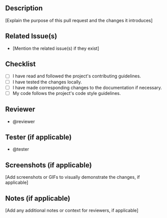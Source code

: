 ## Description
[Explain the purpose of this pull request and the changes it introduces]

## Related Issue(s)
- [Mention the related issue(s) if they exist]

## Checklist
- [ ] I have read and followed the project's contributing guidelines.
- [ ] I have tested the changes locally.
- [ ] I have made corresponding changes to the documentation if necessary.
- [ ] My code follows the project's code style guidelines.

## Reviewer
- @reviewer

## Tester (if applicable)
- @tester

## Screenshots (if applicable)
[Add screenshots or GIFs to visually demonstrate the changes, if applicable]

## Notes (if applicable)
[Add any additional notes or context for reviewers, if applicable]
